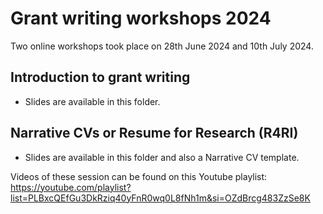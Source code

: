 # Grant writing workshops 2024

Two online workshops took place on 28th June 2024 and 10th July 2024. 

## Introduction to grant writing
* Slides are available in this folder.

## Narrative CVs or Resume for Research (R4RI)
* Slides are available in this folder and also a Narrative CV template.

Videos of these session can be found on this Youtube playlist: https://youtube.com/playlist?list=PLBxcQEfGu3DkRziq40yFnR0wq0L8fNh1m&si=OZdBrcg483ZzSe8K

